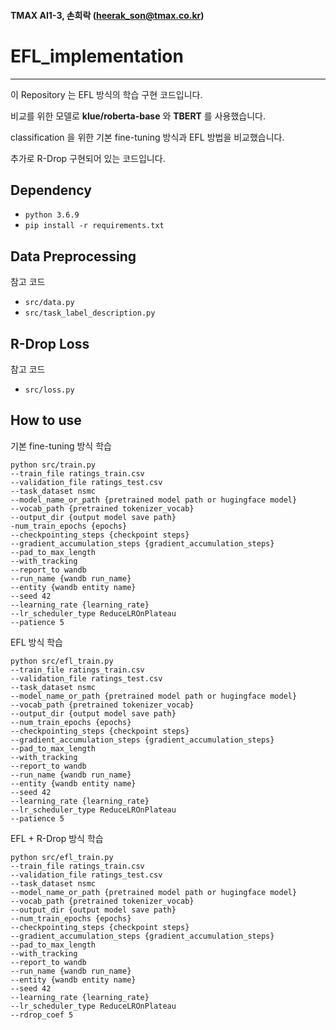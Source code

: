 #### TMAX AI1-3, 손희락 (heerak_son@tmax.co.kr)

# EFL_implementation

---

이 Repository 는 EFL 방식의 학습 구현 코드입니다.

비교를 위한 모델로 **klue/roberta-base** 와 **TBERT** 를 사용했습니다.

classification 을 위한 기본 fine-tuning 방식과 EFL 방법을 비교했습니다.

추가로 R-Drop 구현되어 있는 코드입니다.

## Dependency

- `python 3.6.9`
- `pip install -r requirements.txt`


## Data Preprocessing

참고 코드

- `src/data.py`
- `src/task_label_description.py`

## R-Drop Loss

참고 코드

- `src/loss.py`

## How to use

기본 fine-tuning 방식 학습

```
python src/train.py 
--train_file ratings_train.csv 
--validation_file ratings_test.csv 
--task_dataset nsmc 
--model_name_or_path {pretrained model path or hugingface model} 
--vocab_path {pretrained tokenizer_vocab} 
--output_dir {output model save path}
-num_train_epochs {epochs}
--checkpointing_steps {checkpoint steps} 
--gradient_accumulation_steps {gradient_accumulation_steps} 
--pad_to_max_length 
--with_tracking 
--report_to wandb 
--run_name {wandb run_name} 
--entity {wandb entity name}
--seed 42 
--learning_rate {learning_rate}
--lr_scheduler_type ReduceLROnPlateau 
--patience 5
```

EFL 방식 학습

```
python src/efl_train.py 
--train_file ratings_train.csv 
--validation_file ratings_test.csv 
--task_dataset nsmc 
--model_name_or_path {pretrained model path or hugingface model} 
--vocab_path {pretrained tokenizer_vocab} 
--output_dir {output model save path} 
--num_train_epochs {epochs}
--checkpointing_steps {checkpoint steps}
--gradient_accumulation_steps {gradient_accumulation_steps}
--pad_to_max_length 
--with_tracking 
--report_to wandb
--run_name {wandb run_name} 
--entity {wandb entity name}
--seed 42 
--learning_rate {learning_rate}
--lr_scheduler_type ReduceLROnPlateau 
--patience 5
```

EFL + R-Drop 방식 학습

```
python src/efl_train.py 
--train_file ratings_train.csv 
--validation_file ratings_test.csv 
--task_dataset nsmc 
--model_name_or_path {pretrained model path or hugingface model} 
--vocab_path {pretrained tokenizer_vocab} 
--output_dir {output model save path} 
--num_train_epochs {epochs}
--checkpointing_steps {checkpoint steps}
--gradient_accumulation_steps {gradient_accumulation_steps}
--pad_to_max_length 
--with_tracking 
--report_to wandb
--run_name {wandb run_name} 
--entity {wandb entity name}
--seed 42 
--learning_rate {learning_rate}
--lr_scheduler_type ReduceLROnPlateau 
--rdrop_coef 5
```




